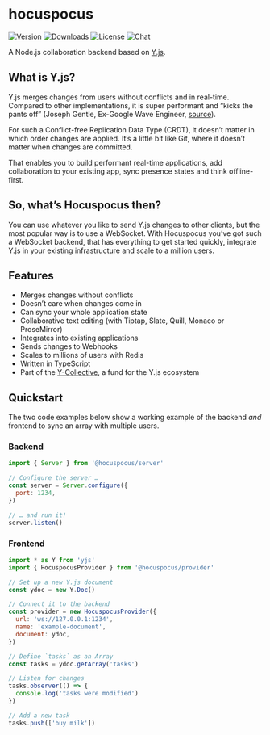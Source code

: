 # hocuspocus
[![Version](https://img.shields.io/npm/v/@hocuspocus/server.svg?label=version)](https://www.npmjs.com/package/@hocuspocus/server)
[![Downloads](https://img.shields.io/npm/dm/@hocuspocus/server.svg)](https://npmcharts.com/compare/@hocuspocus/server?minimal=true)
[![License](https://img.shields.io/npm/l/@hocuspocus/server.svg)](https://www.npmjs.com/package/@hocuspocus/server)
[![Chat](https://img.shields.io/badge/chat-on%20discord-7289da.svg?sanitize=true)](https://discord.gg/WtJ49jGshW)

A Node.js collaboration backend based on [Y.js](https://github.com/yjs/yjs).

## What is Y.js?
Y.js merges changes from users without conflicts and in real-time. Compared to other implementations, it is super performant and “kicks the pants off” (Joseph Gentle, Ex-Google Wave Engineer, [source](https://josephg.com/blog/crdts-are-the-future/)).

For such a Conflict-free Replication Data Type (CRDT), it doesn’t matter in which order changes are applied. It’s a little bit like Git, where it doesn’t matter when changes are committed.

That enables you to build performant real-time applications, add collaboration to your existing app, sync presence states and think offline-first.

## So, what’s Hocuspocus then?
You can use whatever you like to send Y.js changes to other clients, but the most popular way is to use a WebSocket. With Hocuspocus you’ve got such a WebSocket backend, that has everything to get started quickly, integrate Y.js in your existing infrastructure and scale to a million users.

## Features
* Merges changes without conflicts
* Doesn’t care when changes come in
* Can sync your whole application state
* Collaborative text editing (with Tiptap, Slate, Quill, Monaco or ProseMirror)
* Integrates into existing applications
* Sends changes to Webhooks
* Scales to millions of users with Redis
* Written in TypeScript
* Part of the [Y-Collective](https://opencollective.com/y-collective), a fund for the Y.js ecosystem

## Quickstart
The two code examples below show a working example of the backend *and* frontend to sync an array with multiple users.

### Backend
```js
import { Server } from '@hocuspocus/server'

// Configure the server …
const server = Server.configure({
  port: 1234,
})

// … and run it!
server.listen()
```

### Frontend
```js
import * as Y from 'yjs'
import { HocuspocusProvider } from '@hocuspocus/provider'

// Set up a new Y.js document
const ydoc = new Y.Doc()

// Connect it to the backend
const provider = new HocuspocusProvider({
  url: 'ws://127.0.0.1:1234',
  name: 'example-document',
  document: ydoc,
})

// Define `tasks` as an Array
const tasks = ydoc.getArray('tasks')

// Listen for changes
tasks.observer(() => {
  console.log('tasks were modified')
})

// Add a new task
tasks.push(['buy milk'])
```

